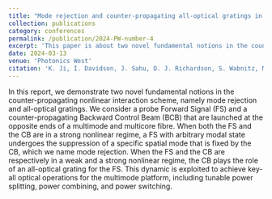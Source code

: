 ```yaml
---
title: "Mode rejection and counter-propagating all-optical gratings in multimode waveguides"
collection: publications
category: conferences
permalink: /publication/2024-PW-number-4
excerpt: 'This paper is about two novel fundamental notions in the counter-propagating nonlinear interaction scheme, namely mode rejection and all-optical gratings.'
date: 2024-03-13
venue: 'Photonics West'
citation: 'K. Ji, I. Davidson, J. Sahu, D. J. Richardson, S. Wabnitz, M. Guasoni, "Mode rejection and counter-propagating all-optical gratings in multimode waveguides," Proc. SPIE PC12871, Laser Resonators, Microresonators, and Beam Control XXVI'
---
```


In this report, we demonstrate two novel fundamental notions in the counter-propagating nonlinear interaction scheme, namely mode rejection and all-optical gratings. We consider a probe Forward Signal (FS) and a counter-propagating Backward Control Beam (BCB) that are launched at the opposite ends of a multimode and multicore fibre. When both the FS and the CB are in a strong nonlinear regime, a FS with arbitrary modal state undergoes the suppression of a specific spatial mode that is fixed by the CB, which we name mode rejection. When the FS and the CB are respectively in a weak and a strong nonlinear regime, the CB plays the role of an all-optical grating for the FS. This dynamic is exploited to achieve key-all optical operations for the multimode platform, including tunable power splitting, power combining, and power switching.
